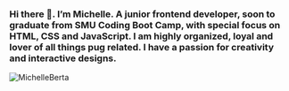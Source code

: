 ### Hi there 👋. I’m Michelle.  A junior frontend developer, soon to graduate from SMU Coding Boot Camp, with special focus on HTML, CSS and JavaScript.  I am highly organized, loyal and lover of all things pug related.  I have a passion for creativity and interactive designs.

![MichelleBerta](assets/journey.png)
<!--
**MichelleBerta/MichelleBerta** is a ✨ _special_ ✨ repository because its `README.md` (this file) appears on your GitHub profile.

Here are some ideas to get you started:

- 🔭 I’m currently working on ...
- 🌱 I’m currently learning ...
- 👯 I’m looking to collaborate on ...
- 🤔 I’m looking for help with ...
- 💬 Ask me about ...
- 📫 How to reach me: ...
- 😄 Pronouns: ...
- ⚡ Fun fact: ...
-->
